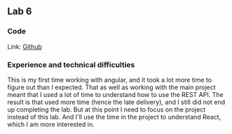 ## Lab 6

### Code

Link:
[Github](https://github.com/Thumsificial/dat250-spring-counters-todos)

### Experience and technical difficulties

This is my first time working with angular, and it took a lot more time to figure out than I expected.
That as well as working with the main project meant that I used a lot of time to understand how to use the REST API. 
The result is that used more time (hence the late delivery), and I still did not end up completing the lab. But at this
point I need to focus on the project instead of this lab. And I'll use the time in the project to understand React, which I am more
interested in.

